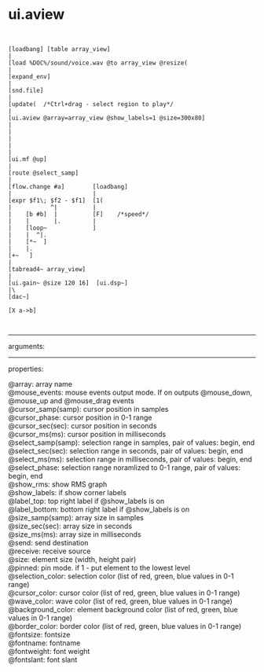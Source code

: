 # ui.aview

```


[loadbang] [table array_view]
|
[load %DOC%/sound/voice.wav @to array_view @resize(
|
[expand_env]
|
[snd.file]
|
[update(  /*Ctrl+drag - select region to play*/
|
[ui.aview @array=array_view @show_labels=1 @size=300x80]
|
|
|
|
|
[ui.mf @up]
|
[route @select_samp]
|
[flow.change #a]        [loadbang]
|                       |
[expr $f1\; $f2 - $f1]  [1(
|           ^|          |
|    [b #b]  |          [F]    /*speed*/
|    |       |.         |
|    [loop~             ]
|    |  ^|.
|    [*~  ]
|    |.
[+~   ]
|
[tabread4~ array_view]
|
[ui.gain~ @size 120 16]  [ui.dsp~]
|\
[dac~]

[X a->b]

            
```
---
arguments:


---
properties:

@array: array name<br>
@mouse_events: mouse events output
            mode. If on outputs @mouse_down, @mouse_up and @mouse_drag events<br>
@cursor_samp(samp): cursor position in
            samples<br>
@cursor_phase: 
            cursor position in 0-1 range<br>
@cursor_sec(sec): cursor position in
            seconds<br>
@cursor_ms(ms): cursor
            position in milliseconds<br>
@select_samp(samp): selection range in samples,
            pair of values: begin, end<br>
@select_sec(sec): selection range in seconds,
            pair of values: begin, end<br>
@select_ms(ms): selection range in
            milliseconds, pair of values: begin, end<br>
@select_phase: selection range noramlized to 0-1 range,
            pair of values: begin, end<br>
@show_rms: show RMS graph<br>
@show_labels: if show corner
            labels<br>
@label_top: top right label if @show_labels is
            on<br>
@label_bottom: bottom right label if @show_labels is
            on<br>
@size_samp(samp): array size in samples<br>
@size_sec(sec): array size in seconds<br>
@size_ms(ms): array size in milliseconds<br>
@send: send destination<br>
@receive: receive source<br>
@size: element size (width, height
            pair)<br>
@pinned: pin mode. if 1 - put element
            to the lowest level<br>
@selection_color: selection color
            (list of red, green, blue values in 0-1 range)<br>
@cursor_color: cursor color (list of
            red, green, blue values in 0-1 range)<br>
@wave_color: wave color (list of
            red, green, blue values in 0-1 range)<br>
@background_color: element
            background color (list of red, green, blue values in 0-1 range)<br>
@border_color: border color (list
            of red, green, blue values in 0-1 range)<br>
@fontsize: 
            fontsize<br>
@fontname: fontname<br>
@fontweight: font
            weight<br>
@fontslant: font
            slant<br>

